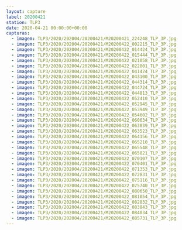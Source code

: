 ```yaml
---
layout: capture
label: 20200421
station: TLP3
date: 2020-04-21 00:00:00+00:00
capturas:
  - imagem: TLP3/2020/202004/20200421/M20200421_224248_TLP_3P.jpg
  - imagem: TLP3/2020/202004/20200421/M20200422_002215_TLP_3P.jpg
  - imagem: TLP3/2020/202004/20200421/M20200422_014424_TLP_3P.jpg
  - imagem: TLP3/2020/202004/20200421/M20200422_015444_TLP_3P.jpg
  - imagem: TLP3/2020/202004/20200421/M20200422_021058_TLP_3P.jpg
  - imagem: TLP3/2020/202004/20200421/M20200422_022801_TLP_3P.jpg
  - imagem: TLP3/2020/202004/20200421/M20200422_041424_TLP_3P.jpg
  - imagem: TLP3/2020/202004/20200421/M20200422_043100_TLP_3P.jpg
  - imagem: TLP3/2020/202004/20200421/M20200422_044314_TLP_3P.jpg
  - imagem: TLP3/2020/202004/20200421/M20200422_044724_TLP_3P.jpg
  - imagem: TLP3/2020/202004/20200421/M20200422_044813_TLP_3P.jpg
  - imagem: TLP3/2020/202004/20200421/M20200422_052410_TLP_3P.jpg
  - imagem: TLP3/2020/202004/20200421/M20200422_052945_TLP_3P.jpg
  - imagem: TLP3/2020/202004/20200421/M20200422_053949_TLP_3P.jpg
  - imagem: TLP3/2020/202004/20200421/M20200422_054602_TLP_3P.jpg
  - imagem: TLP3/2020/202004/20200421/M20200422_060634_TLP_3P.jpg
  - imagem: TLP3/2020/202004/20200421/M20200422_063039_TLP_3P.jpg
  - imagem: TLP3/2020/202004/20200421/M20200422_063523_TLP_3P.jpg
  - imagem: TLP3/2020/202004/20200421/M20200422_064156_TLP_3P.jpg
  - imagem: TLP3/2020/202004/20200421/M20200422_065210_TLP_3P.jpg
  - imagem: TLP3/2020/202004/20200421/M20200422_065548_TLP_3P.jpg
  - imagem: TLP3/2020/202004/20200421/M20200422_065821_TLP_3P.jpg
  - imagem: TLP3/2020/202004/20200421/M20200422_070107_TLP_3P.jpg
  - imagem: TLP3/2020/202004/20200421/M20200422_070401_TLP_3P.jpg
  - imagem: TLP3/2020/202004/20200421/M20200422_071353_TLP_3P.jpg
  - imagem: TLP3/2020/202004/20200421/M20200422_072831_TLP_3P.jpg
  - imagem: TLP3/2020/202004/20200421/M20200422_075116_TLP_3P.jpg
  - imagem: TLP3/2020/202004/20200421/M20200422_075740_TLP_3P.jpg
  - imagem: TLP3/2020/202004/20200421/M20200422_080650_TLP_3P.jpg
  - imagem: TLP3/2020/202004/20200421/M20200422_081054_TLP_3P.jpg
  - imagem: TLP3/2020/202004/20200421/M20200422_082832_TLP_3P.jpg
  - imagem: TLP3/2020/202004/20200421/M20200422_083843_TLP_3P.jpg
  - imagem: TLP3/2020/202004/20200421/M20200422_084034_TLP_3P.jpg
  - imagem: TLP3/2020/202004/20200421/M20200422_085731_TLP_3P.jpg
---
```

